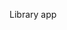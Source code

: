Library app

<!-- 1. initial repo and file setup -->

<!-- 2. set up empty array, book constructor -->

<!-- 3. add book to library function -->

<!-- 4. display book function -->